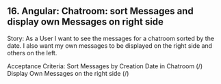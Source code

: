 ## 16. Angular: Chatroom: sort Messages and display own Messages on right side 

Story: As a User I want to see the messages for a chatroom sorted by the date.
I also want my own messages to be displayed on the right side and others on the left.

Acceptance Criteria:
Sort Messages by Creation Date in Chatroom (/)
Display Own Messages on the right side (/)